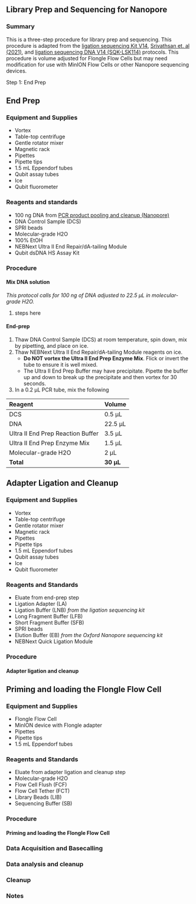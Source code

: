 ## Library Prep and Sequencing for Nanopore

### Summary
This is a three-step procedure for library prep and sequencing. This procedure is adapted from the [ligation sequencing Kit V14](https://github.com/ken-inoue/lab_protocols/files/14776449/Ligation_Sequencing.pdf), [Srivathsan et. al (2021)](https://doi.org/10.1186/s12915-021-01141-x), and [ligation sequencing DNA V14 (SQK-LSK114)](https://github.com/ken-inoue/lab_protocols/files/14776483/genomic-dna-by-ligation-sqk-lsk114-GDE_9161_v114_revU_29Jun2022-minion.pdf) protocols. This procedure is volume adjusted for Flongle Flow Cells but may need modification for use with MinION Flow Cells or other Nanopore sequencing devices.

Step 1: End Prep

## End Prep
### Equipment and Supplies
- Vortex
- Table-top centrifuge
- Gentle rotator mixer
- Magnetic rack
- Pipettes
- Pipette tips
- 1.5 mL Eppendorf tubes
- Qubit assay tubes
- Ice
- Qubit fluorometer

### Reagents and standards
- 100 ng DNA from [PCR product pooling and cleanup (Nanopore)](Nanopore_Product_Pooling.md)
- DNA Control Sample (DCS)
- SPRI beads
- Molecular-grade H2O
- 100% EtOH
- NEBNext Ultra II End Repair/dA-tailing Module
- Qubit dsDNA HS Assay Kit

### Procedure
#### Mix DNA solution
*This protocol calls for 100 ng of DNA adjusted to 22.5 µL in molecular-grade H2O.*
1. steps here
#### End-prep
1. Thaw DNA Control Sample (DCS) at room temperature, spin down, mix by pipetting, and place on ice.
2. Thaw NEBNext Ultra II End Repair/dA-tailing Module reagents on ice.
    - **Do NOT vortex the Ultra II End Prep Enzyme Mix**. Flick or invert the tube to ensure it is well mixed.
    - The Ultra II End Prep Buffer may have precipitate. Pipette the buffer up and down to break up the precipitate and then vortex for 30 seconds.
3. In a 0.2 μL PCR tube, mix the following

|Reagent	|Volume|
|:--------|:-----|
|DCS|0.5 µL|
|DNA|22.5 µL|
|Ultra II End Prep Reaction Buffer|3.5 µL|
|Ultra II End Prep Enzyme Mix|1.5 µL|
|Molecular-grade H2O|2 µL|
|**Total**|**30 µL**|


## Adapter Ligation and Cleanup
### Equipment and Supplies
- Vortex
- Table-top centrifuge
- Gentle rotator mixer
- Magnetic rack
- Pipettes
- Pipette tips
- 1.5 mL Eppendorf tubes
- Qubit assay tubes
- Ice
- Qubit fluorometer

### Reagents and Standards
- Eluate from end-prep step
- Ligation Adapter (LA)
- Ligation Buffer (LNB) *from the ligation sequencing kit*
- Long Fragment Buffer (LFB)
- Short Fragment Buffer (SFB)
- SPRI beads
- Elution Buffer (EB) *from the Oxford Nanopore sequencing kit*
- NEBNext Quick Ligation Module

### Procedure
#### Adapter ligation and cleanup

## Priming and loading the Flongle Flow Cell
### Equipment and Supplies
- Flongle Flow Cell
- MinION device with Flongle adapter
- Pipettes
- Pipette tips
- 1.5 mL Eppendorf tubes

### Reagents and Standards
- Eluate from adapter ligation and cleanup step
- Molecular-grade H2O
- Flow Cell Flush (FCF)
- Flow Cell Tether (FCT)
- Library Beads (LIB)
- Sequencing Buffer (SB)

### Procedure
#### Priming and loading the Flongle Flow Cell

### Data Acquisition and Basecalling

### Data analysis and cleanup

### Cleanup

### Notes


